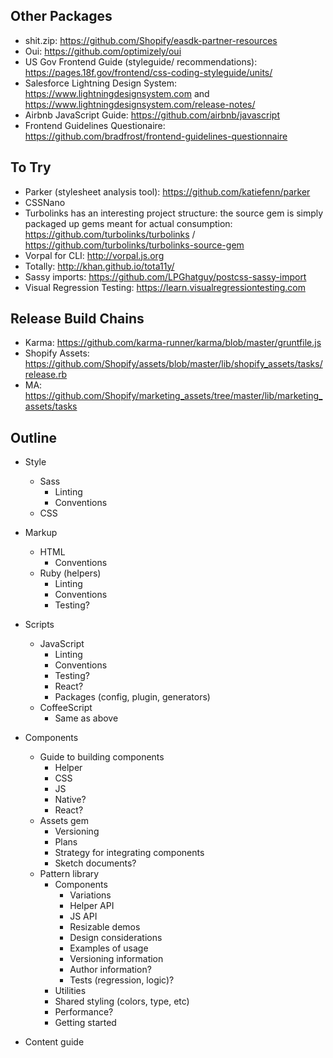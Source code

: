 ## Other Packages

- shit.zip: https://github.com/Shopify/easdk-partner-resources
- Oui: https://github.com/optimizely/oui
- US Gov Frontend Guide (styleguide/ recommendations): https://pages.18f.gov/frontend/css-coding-styleguide/units/
- Salesforce Lightning Design System: https://www.lightningdesignsystem.com and https://www.lightningdesignsystem.com/release-notes/
- Airbnb JavaScript Guide: https://github.com/airbnb/javascript
- Frontend Guidelines Questionaire: https://github.com/bradfrost/frontend-guidelines-questionnaire


## To Try

- Parker (stylesheet analysis tool): https://github.com/katiefenn/parker
- CSSNano
- Turbolinks has an interesting project structure: the source gem is simply packaged up gems meant for actual consumption: https://github.com/turbolinks/turbolinks / https://github.com/turbolinks/turbolinks-source-gem
- Vorpal for CLI: http://vorpal.js.org
- Totally: http://khan.github.io/tota11y/
- Sassy imports: https://github.com/LPGhatguy/postcss-sassy-import
- Visual Regression Testing: https://learn.visualregressiontesting.com

## Release Build Chains

- Karma: https://github.com/karma-runner/karma/blob/master/gruntfile.js
- Shopify Assets: https://github.com/Shopify/assets/blob/master/lib/shopify_assets/tasks/release.rb
- MA: https://github.com/Shopify/marketing_assets/tree/master/lib/marketing_assets/tasks


## Outline

- Style
  - Sass
    - Linting
    - Conventions
  - CSS

- Markup
  - HTML
    - Conventions
  - Ruby (helpers)
    - Linting
    - Conventions
    - Testing?

- Scripts
  - JavaScript
    - Linting
    - Conventions
    - Testing?
    - React?
    - Packages (config, plugin, generators)
  - CoffeeScript
    - Same as above

- Components
  - Guide to building components
    - Helper
    - CSS
    - JS
    - Native?
    - React?
  - Assets gem
    - Versioning
    - Plans
    - Strategy for integrating components
    - Sketch documents?
  - Pattern library
    - Components
      - Variations
      - Helper API
      - JS API
      - Resizable demos
      - Design considerations
      - Examples of usage
      - Versioning information
      - Author information?
      - Tests (regression, logic)?
    - Utilities
    - Shared styling (colors, type, etc)
    - Performance?
    - Getting started

- Content guide
